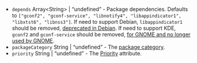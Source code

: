 <ul>
<li><code id="DebOptions-depends">depends</code> Array&lt;String&gt; | “undefined” - Package dependencies. Defaults to <code>[&quot;gconf2&quot;, &quot;gconf-service&quot;, &quot;libnotify4&quot;, &quot;libappindicator1&quot;, &quot;libxtst6&quot;, &quot;libnss3&quot;]</code>. If need to support Debian, <code>libappindicator1</code> should be removed, <a href="https://bugs.debian.org/cgi-bin/bugreport.cgi?bug=895037">deprecated in Debian</a>. If need to support KDE, <code>gconf2</code> and <code>gconf-service</code> should be removed, <a href="https://packages.debian.org/bullseye/gconf2">for GNOME and no longer used by GNOME</a>.</li>
<li><code id="DebOptions-packageCategory">packageCategory</code> String | “undefined” - The <a href="https://www.debian.org/doc/debian-policy/ch-controlfields.html#s-f-Section">package category</a>.</li>
<li><code id="DebOptions-priority">priority</code> String | “undefined” - The <a href="https://www.debian.org/doc/debian-policy/ch-controlfields.html#s-f-Priority">Priority</a> attribute.</li>
</ul>
